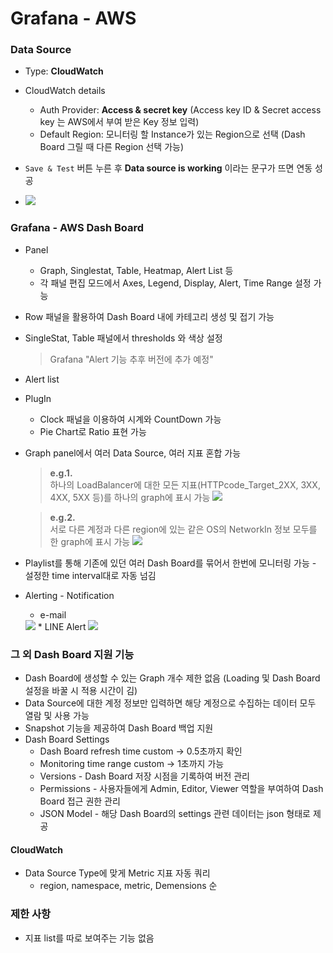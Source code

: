 # Grafana - AWS

### Data Source
- Type: **CloudWatch**
- CloudWatch details
  * Auth Provider: **Access & secret key** (Access key ID & Secret access key 는 AWS에서 부여 받은 Key 정보 입력)
  * Default Region: 모니터링 할 Instance가 있는 Region으로 선택 (Dash Board 그릴 때 다른 Region 선택 가능)
- `Save & Test` 버튼 누른 후 **Data source is working** 이라는 문구가 뜨면 연동 성공

- <img src="https://i.imgur.com/nODsguQ.png?2"/>

### Grafana - AWS Dash Board
- Panel
  * Graph, Singlestat, Table, Heatmap, Alert List 등
  * 각 패널 편집 모드에서 Axes, Legend, Display, Alert, Time Range 설정 가능
- Row 패널을 활용하여 Dash Board 내에 카테고리 생성 및 접기 가능
- SingleStat, Table 패널에서 thresholds 와 색상 설정
  > Grafana "Alert 기능 추후 버전에 추가 예정"

- Alert list
- PlugIn
  * Clock 패널을 이용하여 시계와 CountDown 가능
  * Pie Chart로 Ratio 표현 가능

- Graph panel에서 여러 Data Source, 여러 지표 혼합 가능

  > **e.g.1.**  
  > 하나의 LoadBalancer에 대한 모든 지표(HTTPcode_Target_2XX, 3XX, 4XX, 5XX 등)를 하나의 graph에 표시 가능
  > <img src="https://i.imgur.com/y23Hs0g.png"/>

  > **e.g.2.**  
  > 서로 다른 계정과 다른 region에 있는 같은 OS의 NetworkIn 정보 모두를 한 graph에 표시 가능
  > <img src="https://i.imgur.com/XDkmCOy.png"/>

- Playlist를 통해 기존에 있던 여러 Dash Board를 묶어서 한번에 모니터링 가능 - 설정한 time interval대로 자동 넘김
- Alerting - Notification
  * e-mail
   <img src="https://i.imgur.com/A6Urygk.png"/>
  * LINE Alert
    <img src="https://i.imgur.com/lG0Tbsl.png"/>



### 그 외 Dash Board 지원 기능
- Dash Board에 생성할 수 있는 Graph 개수 제한 없음 (Loading 및 Dash Board 설정을 바꿀 시 적용 시간이 김)
- Data Source에 대한 계정 정보만 입력하면 해당 계정으로 수집하는 데이터 모두 열람 및 사용 가능
- Snapshot 기능을 제공하여 Dash Board 백업 지원
- Dash Board Settings
  * Dash Board refresh time custom → 0.5초까지 확인
  * Monitoring time range custom → 1초까지 가능
  * Versions - Dash Board 저장 시점을 기록하여 버전 관리
  * Permissions - 사용자들에게 Admin, Editor, Viewer 역할을 부여하여 Dash Board 접근 권한 관리
  * JSON Model - 해당 Dash Board의 settings 관련 데이터는 json 형태로 제공

#### CloudWatch
- Data Source Type에 맞게 Metric 지표 자동 쿼리
  * region, namespace, metric, Demensions 순


### 제한 사항
- 지표 list를 따로 보여주는 기능 없음
